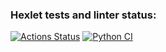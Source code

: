 ### Hexlet tests and linter status:
[![Actions Status](https://github.com/ussury/python-project-83/workflows/hexlet-check/badge.svg)](https://github.com/ussury/python-project-83/actions)
[![Python CI](https://github.com/ussury/python-project-83/actions/workflows/pyci.yml/badge.svg)](https://github.com/ussury/python-project-83/actions/workflows/pyci.yml)
